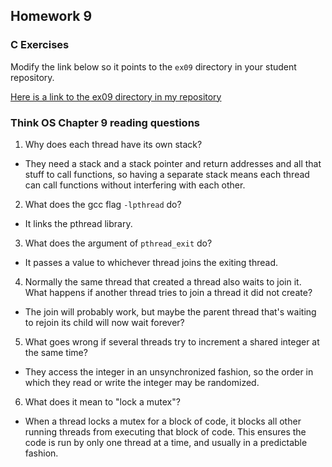 ## Homework 9

### C Exercises

Modify the link below so it points to the `ex09` directory in your
student repository.

[Here is a link to the ex09 directory in my repository](https://github.com/leonjunwei/ExercisesInC/tree/master/exercises/ex09)

### Think OS Chapter 9 reading questions

1) Why does each thread have its own stack?

* They need a stack and a stack pointer and return addresses and all that stuff to call functions, so having a separate stack means each thread can call functions without interfering with each other.

2) What does the gcc flag `-lpthread` do?

* It links the pthread library.

3) What does the argument of `pthread_exit` do?

* It passes a value to whichever thread joins the exiting thread.

4) Normally the same thread that created a thread also waits to join it.
What happens if another thread tries to join a thread it did not create?

* The join will probably work, but maybe the parent thread that's waiting to rejoin its child  will now wait forever?

5) What goes wrong if several threads try to increment a shared integer at the same time?

* They access the integer in an unsynchronized fashion, so the order in which they read or write the integer may be randomized.

6) What does it mean to "lock a mutex"?

* When a thread locks a mutex for a block of code, it blocks all other running threads from executing that block of code. This ensures the code is run by only one thread at a time, and usually in a predictable fashion.


